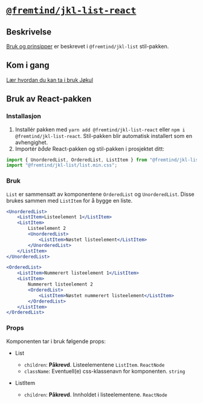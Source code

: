 # [`@fremtind/jkl-list-react`](https://fremtind.github.io/jokul/list-react/documentation/List/)

## Beskrivelse

[Bruk og prinsipper](https://fremtind.github.io/jokul/list-react/documentation/List/) er beskrevet i `@fremtind/jkl-list` stil-pakken.

## Kom i gang

[Lær hvordan du kan ta i bruk Jøkul](https://fremtind.github.io/jokul/developer/getting-started/)

## Bruk av React-pakken

### Installasjon

1. Installér pakken med `yarn add @fremtind/jkl-list-react` eller `npm i @fremtind/jkl-list-react`. Stil-pakken blir automatisk installert som en avhengighet.
2. Importér _både_ React-pakken og stil-pakken i prosjektet ditt:

```js
import { UnorderedList, OrderedList, ListItem } from "@fremtind/jkl-list-react";
import "@fremtind/jkl-list/list.min.css";
```

### Bruk

`List` er sammensatt av komponentene `OrderedList` og `UnorderedList`. Disse brukes sammen med `ListItem` for å bygge en liste.

```jsx
<UnorderedList>
    <ListItem>Listeelement 1</ListItem>
    <ListItem>
        Listeelement 2
        <UnorderedList>
            <ListItem>Nøstet listeelement</ListItem>
        </UnorderedList>
    </ListItem>
</UnorderedList>

<OrderedList>
    <ListItem>Nummerert listeelement 1</ListItem>
    <ListItem>
        Nummerert listeelement 2
        <OrderedList>
            <ListItem>Nøstet nummerert listeelement</ListItem>
        </OrderedList>
    </ListItem>
</OrderedList>
```

### Props

Komponenten tar i bruk følgende props:

-   List

    -   `children`: **Påkrevd**. Listeelementene `ListItem`. `ReactNode`
    -   `className`: Eventuell(e) css-klassenavn for komponenten. `string`

-   ListItem
    -   `children`: **Påkrevd**. Innholdet i listeelementene. `ReactNode`
